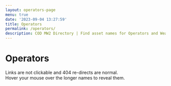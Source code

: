 ```yaml
---
layout: operators-page
menu: true
date: '2023-09-04 13:27:59'
title: Operators
permalink: /operators/
description: COD MW2 Directory | Find asset names for Operators and Weapons
---
```


# Operators

Links are not clickable and 404 re-directs are normal.  
Hover your mouse over the longer names to reveal them.